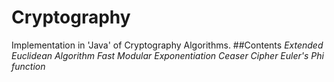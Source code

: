 # Cryptography
Implementation in 'Java' of Cryptography Algorithms.
##Contents
*Extended Euclidean Algorithm*
*Fast Modular Exponentiation*
*Ceaser Cipher*
*Euler's Phi function*
